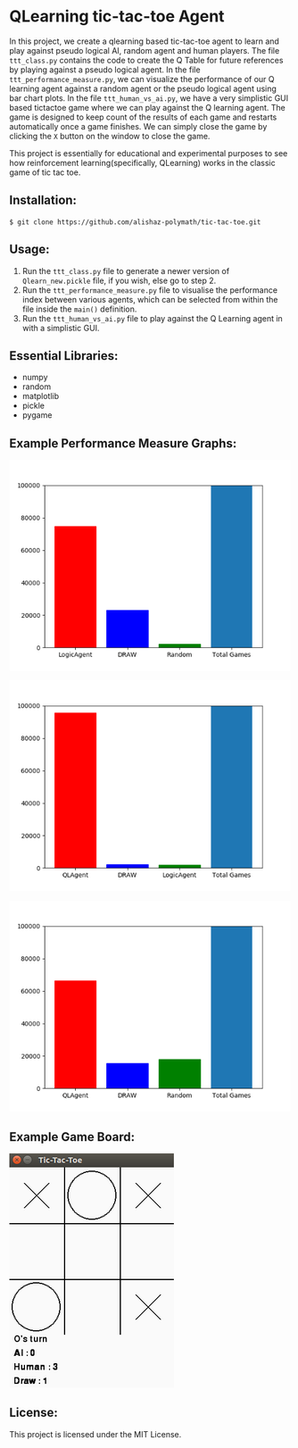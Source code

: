 # QLearning tic-tac-toe Agent
In this project, we create a qlearning based tic-tac-toe agent to learn and play against pseudo logical AI, random agent and human players. The file `ttt_class.py` contains the code to create the Q Table for future references by playing against a pseudo logical agent.
In the file `ttt_performance_measure.py`, we can visualize the performance of our Q learning agent against a random agent or the pseudo logical agent using bar chart plots. In the file
 `ttt_human_vs_ai.py`, we have a very simplistic GUI based tictactoe game where we can play against the Q learning agent. The game is designed to keep count of the results of each game and restarts automatically once a game finishes. We can simply close the game
by clicking the `X` button on the window to close the game.

This project is essentially for educational and experimental purposes to see how reinforcement learning(specifically, QLearning) works in the classic game of tic tac toe.

## Installation:

```
$ git clone https://github.com/alishaz-polymath/tic-tac-toe.git
```

## Usage:

1. Run the `ttt_class.py` file to generate a newer version of `Qlearn_new.pickle` file, if you wish, else go to step 2.
2. Run the `ttt_performance_measure.py` file to visualise the performance index between various agents, which can be selected from within the file inside the `main()` definition. 
3. Run the `ttt_human_vs_ai.py` file to play against the Q Learning agent in with a simplistic GUI.

## Essential Libraries:
* numpy
* random
* matplotlib
* pickle
* pygame

## Example Performance Measure Graphs:
![Plot of Logical Agent vs Random Agent](images/ttt_plot_lavsrandom.png "Logical vs Random Agent")

![Plot of QL Agent vs Logical Agent](images/ttt_plot_performance.png "QL vs Logical Agent")

![Plot of QL Agent vs Random Agent](images/ttt_plot_qlvsrandom.png "QL vs Random Agent")

## Example Game Board:
![GUI Board](images/ttt_gui.png "GUI Board of TicTacToe")



## License:
This project is licensed under the MIT License.
